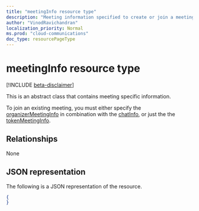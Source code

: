 ```yaml
---
title: "meetingInfo resource type"
description: "Meeting information specified to create or join a meeting."
author: "VinodRavichandran"
localization_priority: Normal
ms.prod: "cloud-communications"
doc_type: resourcePageType
---
```


# meetingInfo resource type

[!INCLUDE [beta-disclaimer](../../includes/beta-disclaimer.md)]

This is an abstract class that contains meeting specific information.
 
To join an existing meeting, you must either specify the [organizerMeetingInfo](organizermeetinginfo.md) 
in combination with the [chatInfo](./chatinfo.md), or just the
the [tokenMeetingInfo](tokenmeetinginfo.md).


## Relationships

None

## JSON representation

The following is a JSON representation of the resource.

<!-- {
  "blockType": "resource",
  "optionalProperties": [

  ],
  "@odata.type": "microsoft.graph.meetingInfo"
}-->
```json
{
}
```

<!-- uuid: 8fcb5dbc-d5aa-4681-8e31-b001d5168d79
2015-10-25 14:57:30 UTC -->
<!--
{
  "type": "#page.annotation",
  "description": "meetingInfo resource",
  "keywords": "",
  "section": "documentation",
  "tocPath": "",
  "suppressions": []
}
-->
